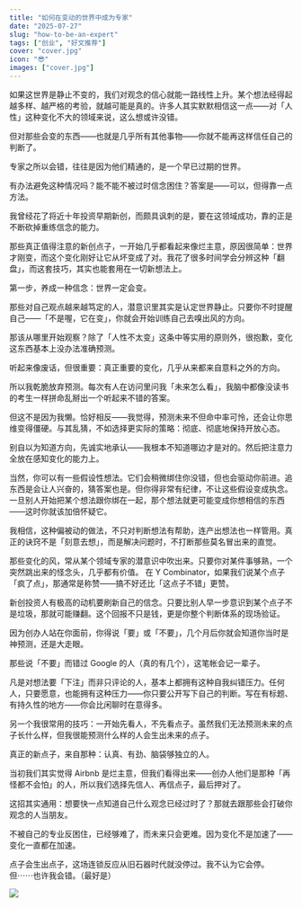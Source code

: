 ```yaml
---
title: "如何在变动的世界中成为专家"
date: "2025-07-27"
slug: "how-to-be-an-expert"
tags: ["创业", "好文推荐"]
cover: "cover.jpg"
icon: "😎"
images: ["cover.jpg"]
---
```

如果这世界是静止不变的，我们对观念的信心就能一路线性上升。某个想法经得起越多样、越严格的考验，就越可能是真的。许多人其实默默相信这一点——对「人性」这种变化不大的领域来说，这么想或许没错。



但对那些会变的东西——也就是几乎所有其他事物——你就不能再这样信任自己的判断了。



专家之所以会错，往往是因为他们精通的，是一个早已过期的世界。



有办法避免这种情况吗？能不能不被过时信念困住？答案是——可以，但得靠一点方法。



我曾经花了将近十年投资早期新创，而颇具讽刺的是，要在这领域成功，靠的正是不断砍掉重练信念的能力。



那些真正值得注意的新创点子，一开始几乎都看起来像烂主意，原因很简单：世界才刚变，而这个变化刚好让它从坏变成了对。我花了很多时间学会分辨这种「翻盘」，而这套技巧，其实也能套用在一切新想法上。



第一步，养成一种信念：世界一定会变。



那些对自己观点越来越笃定的人，潜意识里其实是认定世界静止。只要你不时提醒自己——「不是喔，它在变」，你就会开始训练自己去嗅出风的方向。



那该从哪里开始观察？除了「人性不太变」这条中等实用的原则外，很抱歉，变化这东西基本上没办法准确预测。



听起来像废话，但很重要：真正重要的变化，几乎从来都来自意料之外的方向。



所以我乾脆放弃预测。每次有人在访问里问我「未来怎么看」，我脑中都像没读书的考生一样拼命乱掰出一个听起来不错的答案。



但这不是因为我懒。恰好相反——我觉得，预测未来不但命中率可怜，还会让你思维变得僵硬。与其乱猜，不如选择更实际的策略：彻底、彻底地保持开放心态。



别自以为知道方向，先诚实地承认——我根本不知道哪边才是对的。然后把注意力全放在感知变化的能力上。



当然，你可以有一些假设性想法。它们会稍微绑住你没错，但也会驱动你前进。追东西是会让人兴奋的，猜答案也是。但你得非常有纪律，不让这些假设变成执念。
一旦别人开始把某个想法跟你绑在一起，那个想法就更可能变成你想相信的东西——这时你就该加倍怀疑它。



我相信，这种偏被动的做法，不只对判断想法有帮助，连产出想法也一样管用。真正的诀窍不是「刻意去想」，而是解决问题时，不打断那些莫名冒出来的直觉。



那些变化的风，常从某个领域专家的潜意识中吹出来。只要你对某件事够熟，一个突然跳出来的怪念头，几乎都有价值。
在 Y Combinator，如果我们说某个点子「疯了点」，那通常是称赞——搞不好还比「这点子不错」更赞。



新创投资人有极高的动机要刷新自己的信念。只要比别人早一步意识到某个点子不是垃圾，那就可能赚翻。这个回报不只是钱，更是你整个判断体系的现场验证。



因为创办人站在你面前，你得说「要」或「不要」，几个月后你就会知道你当时是神预测，还是大走眼。



那些说「不要」而错过 Google 的人（真的有几个），这笔帐会记一辈子。



凡是对想法要「下注」而非只评论的人，基本上都拥有这种自我纠错压力。任何人，只要愿意，也能拥有这种压力——你只要公开写下自己的判断。写在有标题、有持久性的地方——你会比闲聊时在意得多。



另一个我很常用的技巧：一开始先看人，不先看点子。虽然我们无法预测未来的点子长什么样，但我很能预测什么样的人会生出未来的点子。



真正的新点子，来自那种：认真、有劲、脑袋够独立的人。



当初我们其实觉得 Airbnb 是烂主意，但我们看得出来——创办人他们是那种「再怪都不会怕」的人，所以我们选择先信人、再信点子，最后押对了。



这招其实通用：想要快一点知道自己什么观念已经过时了？那就去跟那些会打破你观念的人当朋友。



不被自己的专业反困住，已经够难了，而未来只会更难。因为变化不是加速了——变化一直都在加速。



点子会生出点子，这场连锁反应从旧石器时代就没停过。我不认为它会停。
但⋯⋯也许我会错。（最好是）




![](https://prod-files-secure.s3.us-west-2.amazonaws.com/112d0858-5090-4d34-a606-b75eb8d65fd2/46476355-9cf3-4e99-9b7a-3531bc426380/1000202064.png?X-Amz-Algorithm=AWS4-HMAC-SHA256&X-Amz-Content-Sha256=UNSIGNED-PAYLOAD&X-Amz-Credential=ASIAZI2LB466UGMXJBVV%2F20250928%2Fus-west-2%2Fs3%2Faws4_request&X-Amz-Date=20250928T094256Z&X-Amz-Expires=3600&X-Amz-Security-Token=IQoJb3JpZ2luX2VjEC8aCXVzLXdlc3QtMiJIMEYCIQD%2FYUqqJrvnblG0GKell%2By28Dr9L9agdiH4gaJjZA11vAIhAOH%2BPiqdXAZYp9XMadM6NTmoH%2F6QAguOxCzQKjcOZpD1KogECLj%2F%2F%2F%2F%2F%2F%2F%2F%2F%2FwEQABoMNjM3NDIzMTgzODA1Igy9Bsp6RiiCEw%2Fur7kq3APXAR8lIRAZ%2FaKlzWV4VG%2BDtDxsU1Jm0tk1%2FLSAMgfx9slhjLJ1pU14s2%2F89JC49Hhmu%2BaXysSeNcLZUG0avevdr7Xc19EpMzsVH%2FP44syQtnmySC1FLJxEoiMO5k0xduBgkIzaLCHalV0NIhw4MCOLENl2Q8Ae93n1F0XD6vA9ebt3zOH0ssb5Up3rqRYaNd1ajNLwt5WZ1Xl6fTpR9TPpxeSLMMZnEr7tSvVmZVT4mLJgrQx5PidxyCB6PXFEON%2Fks0m1LH4DfTjLkc%2Bxzcx9CYzBN6aZh23isBGreizzd3Dd3ekHfBkoPV9cvWbdv%2FOiNE8xe%2BqVCvClxXRAK5Sxyka%2F5huneBjVgQmEt5M5L7T3pnO%2FWrUBWLzejjd7FH2REVmTckwocNF68LUB4gXHi8mGsooBtb%2Fy7TSL0oeuU7bgA0nckVv%2FdklEY2r8VchGIAY2sPTbHyVfy9QqIBiR5Cv9Bs37BUewXWRy4fc3LEQfF673V5XsDvIJ%2BSagR9ihxfkpcC3%2B9Jpk%2BslYjA8tFkWTnjVDHemY9fU2%2Bfko9zOdiV9LeLmFkwcWPdqyhVmDxztQakB0rfsbxE79MDexqeXBPw3S61oU7pV1ABWve7vQwxLEiJhlMkKMyTDpwOPGBjqkAZCdrk6wrUolrH%2BPWpkqPogBW5CP80%2F1XCWoUWrKh5Jsbet%2FQa7a8zEseBBPGivBl2WGQo4xqcTin46dBBEi%2B6MSA8irwI9UuCbaeR%2FnxrOGeIE4Pvlw%2FPFttYrNLmBm86%2FyPQpRqOZNcbEDiC5vzSM%2FRWeK2VpA14M7yH%2FgPV%2BmLLsPbqvRFtSPCrMIm8LCOysWNsHLgPNYCfwrnBB15HG50OEf&X-Amz-Signature=80437cfb74d36f7dbd97b9f115790709641f1d707e642bd283212e0cb9defdd3&X-Amz-SignedHeaders=host&x-amz-checksum-mode=ENABLED&x-id=GetObject)

